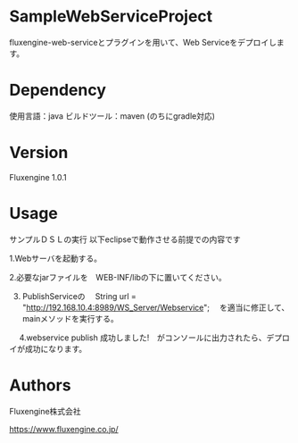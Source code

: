 # SampleWebServiceProject
fluxengine-web-serviceとプラグインを用いて、Web Serviceをデプロイします。

# Dependency
使用言語：java
ビルドツール：maven (のちにgradle対応)

# Version
Fluxengine 1.0.1

# Usage
サンプルＤＳＬの実行
  以下eclipseで動作させる前提での内容です

  1.Webサーバを起動する。

  2.必要なjarファイルを　WEB-INF/libの下に置いてください。

  3. PublishServiceの
  　String url = "http://192.168.10.4:8989/WS_Server/Webservice";
  　を適当に修正して、mainメソッドを実行する。

  　
  4.webservice publish 成功しました!　がコンソールに出力されたら、デプロイが成功になります。

# Authors
Fluxengine株式会社

https://www.fluxengine.co.jp/

